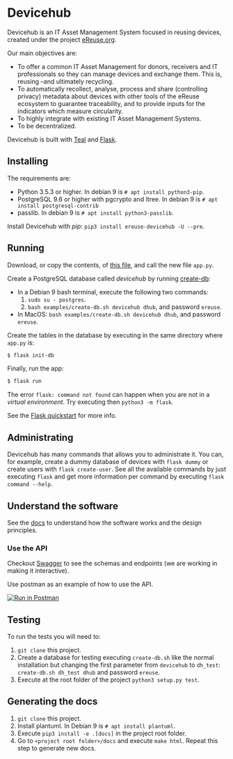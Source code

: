 # Devicehub

Devicehub is an IT Asset Management System focused in reusing devices,
created under the project [eReuse.org](https://www.ereuse.org).

Our main objectives are:

- To offer a common IT Asset Management for donors, receivers and IT 
  professionals so they can manage devices and exchange them.
  This is, reusing –and ultimately recycling.
- To automatically recollect, analyse, process and share 
  (controlling privacy) metadata about devices with other tools of the
  eReuse ecosystem to guarantee traceability, and to provide inputs for 
  the indicators which measure circularity.
- To highly integrate with existing IT Asset Management Systems.
- To be decentralized.

Devicehub is built with [Teal](https://github.com/bustawin/teal) and
[Flask](http://flask.pocoo.org).

## Installing
The requirements are:

- Python 3.5.3 or higher. In debian 9 is `# apt install python3-pip`.
- PostgreSQL 9.6 or higher with pgcrypto and ltree.
  In debian 9 is `# apt install postgresql-contrib`
- passlib. In debian 9 is `# apt install python3-passlib`.

Install Devicehub with *pip*: `pip3 install ereuse-devicehub -U --pre`.

## Running
Download, or copy the contents, of [this file](examples/app.py), and
call the new file ``app.py``.

Create a PostgreSQL database called *devicehub* by running 
[create-db](examples/create-db.sh):
 
- In a Debian 9 bash terminal, execute the following two commands:
  1. `sudo su - postgres`.
  2. `bash examples/create-db.sh devicehub dhub`, 
     and password `ereuse`.
- In MacOS: `bash examples/create-db.sh devicehub dhub`, 
  and password `ereuse`.

Create the tables in the database by executing in the same directory 
where `app.py` is:

```bash
$ flask init-db
```

Finally, run the app:

```bash
$ flask run
```

The error `flask: command not found` can happen when you are not in a 
*virtual environment*. Try executing then `python3 -m flask`. 

See the [Flask quickstart](http://flask.pocoo.org/docs/1.0/quickstart/)
for more info.

## Administrating
Devicehub has many commands that allows you to administrate it. You
can, for example, create a dummy database of devices with ``flask dummy``
or create users with ``flask create-user``. See all the
available commands by just executing ``flask`` and get more information
per command by executing ``flask command --help``.

## Understand the software
See the [docs](docs/index.rst) to understand how the software works and 
the design principles.

### Use the API
Checkout [Swagger](https://app.swaggerhub.com/apis/ereuse/devicehub/0.2)
to see the schemas and endpoints (we are working  in making it 
interactive).

Use postman as an example of how to use the API.

[![Run in Postman](https://run.pstmn.io/button.svg)](https://documenter.getpostman.com/view/254251/RWEnmFPs)

## Testing
To run the tests you will need to:

1. `git clone` this project.
2. Create a database for testing executing `create-db.sh` like
   the normal installation but changing the first parameter
   from `devicehub` to `dh_test`: `create-db.sh dh_test dhub` and
   password `ereuse`.
3. Execute at the root folder of the project `python3 setup.py test`.

## Generating the docs
1. `git clone` this project.
2. Install plantuml. In Debian 9 is `# apt install plantuml`.
3. Execute `pip3 install -e .[docs]` in the project root folder.
3. Go to `<project root folder>/docs` and execute `make html`. 
   Repeat this step to generate new docs.
